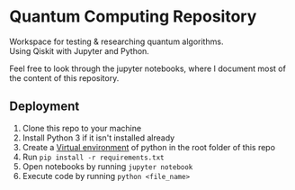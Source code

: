# Quantum Computing Repository

Workspace for testing & researching quantum algorithms.
<br>Using Qiskit with Jupyter and Python.

Feel free to look through the jupyter notebooks, where I document most of the content of this repository.

## Deployment

1) Clone this repo to your machine 
2) Install Python 3 if it isn't installed already
3) Create a [Virtual environment](https://docs.python.org/3.10/tutorial/venv.html) of python in the root folder of this repo
4) Run `pip install -r requirements.txt`
5) Open notebooks by running `jupyter notebook`
6) Execute code by running `python <file_name>`
